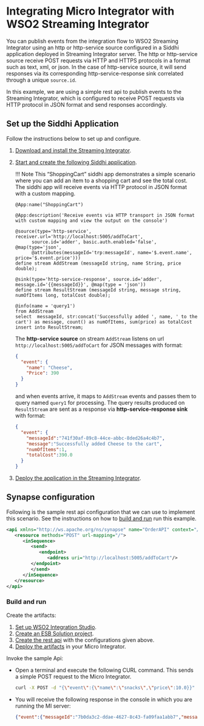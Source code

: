 # Integrating Micro Integrator with WSO2 Streaming Integrator

You can publish events from the integration flow to WSO2 Streaming Integrator using an http or http-service source configured in a Siddhi application deployed in Streaming Integrator server. The http or http-service source receive POST requests via HTTP and HTTPS protocols in a format such as text, xml, or json. In the case of http-service source, it will send responses via its corresponding http-service-response sink correlated through a unique `source.id`.   

In this example, we are using a simple rest api to publish events to the Streaming Integrator, which is configured to receive POST requests via HTTP protocol in JSON format and send responses accordingly.

## Set up the Siddhi Application

Follow the instructions below to set up and configure.

1.  [Download and install the Streaming Integrator](https://ei.docs.wso2.com/en/latest/streaming-integrator/quick-start-guide/getting-started/getting-started-guide-overview/).

2.  [Start and create the following Siddhi application](https://ei.docs.wso2.com/en/latest/streaming-integrator/quick-start-guide/getting-started/create-the-siddhi-application/).

    !!! Note
        This “ShoppingCart” siddhi app demonstrates a simple scenario where you can add an item to a shopping cart and see the total cost. The siddhi app will receive events via HTTP protocol in JSON format with a custom mapping.
         
    ```
    @App:name("ShoppingCart")
    
    @App:description('Receive events via HTTP transport in JSON format with custom mapping and view the output on the console')
    
    @source(type='http-service', receiver.url='http://localhost:5005/addToCart',
          source.id='adder', basic.auth.enabled='false', @map(type='json', 
          @attributes(messageId='trp:messageId', name='$.event.name', price='$.event.price')))
    define stream AddStream (messageId string, name String, price double);
    
    @sink(type='http-service-response', source.id='adder', message.id='{{messageId}}', @map(type = 'json'))
    define stream ResultStream (messageId string, message string, numOfItems long, totalCost double);
    
    @info(name = 'query1')
    from AddStream 
    select  messageId, str:concat('Successfully added ', name, ' to the cart') as message, count() as numOfItems, sum(price) as totalCost
    insert into ResultStream;
    ```

    The **http-service source** on stream `AddStream` listens on url `http://localhost:5005/addToCart` for JSON messages with format:

    ```json
    {
      "event": {
        "name": "Cheese",
        "Price": 390
      }
    }
    ```

    and when events arrive, it maps to `AddStream` events and passes them to query named `query1` for processing. The query results produced on `ResultStream` are sent as a response via **http-service-response sink** with format:

    ```json
    {
      "event": {
        "messageId":"741f30af-89c8-44ce-abbc-8ded26a4c4b7",
        "message":"Successfully added Cheese to the cart",
        "numOfItems":1,
        "totalCost":390.0
      }
    }
    ```

3. [Deploy the application in the Streaming Integrator](https://ei.docs.wso2.com/en/latest/streaming-integrator/quick-start-guide/getting-started/deploy-siddhi-application/).

## Synapse configuration

Following is the sample rest api configuration that we can use to implement this scenario. See the instructions on how to [build and run](#build-and-run) run this example.


```xml
<api xmlns="http://ws.apache.org/ns/synapse" name="OrderAPI" context="/addToCart"> 
   <resource methods="POST" url-mapping="/"> 
      <inSequence> 
         <send> 
            <endpoint>
               <address uri="http://localhost:5005/addToCart"/>
         </endpoint>
         </send> 
      </inSequence> 
   </resource> 
</api>
```

### Build and run

Create the artifacts:

1. [Set up WSO2 Integration Studio](../../../develop/installing-WSO2-Integration-Studio).
2. [Create an ESB Solution project]({{base_path}}/integrate/develop/create-integration-project/#esb-config-project).
3. [Create the rest api](../../../develop/creating-artifacts/creating-an-api) with the configurations given above.
4. [Deploy the artifacts](../../../develop/deploy-and-run) in your Micro Integrator.

Invoke the sample Api:

- Open a terminal and execute the following CURL command. This sends a simple POST request to the Micro Integrator.

    ```bash
    curl -X POST -d "{\"event\":{\"name\":\"snacks\",\"price\":10.0}}" http://localhost:8290/addToCart --header "Content-Type:application/json"
    ```

- You will receive the following response in the console in which you are running the MI server:
    ```json
    {"event":{"messageId":"7b0da3c2-ddae-4627-8c43-fa09faa1abb7","message":"Successfully added snacks to the cart","numOfItems":1,"totalCost":10.0}}
    ```


